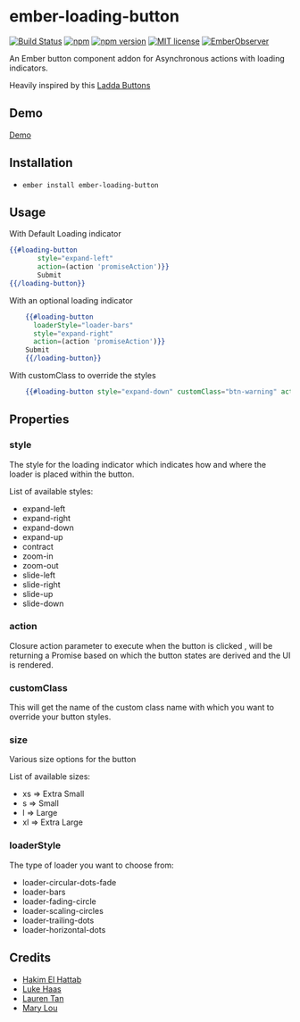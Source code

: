 # ember-loading-button

[![Build Status](https://travis-ci.org/rajasegar/ember-loading-button.svg?branch=master)](https://travis-ci.org/rajasegar/ember-loading-button) 
[![npm](https://img.shields.io/npm/dm/ember-loading-button.svg)](https://www.npmjs.com/package/ember-loading-button)
[![npm version](http://img.shields.io/npm/v/ember-loading-button.svg?style=flat)](https://npmjs.org/package/ember-loading-button "View this project on npm")
[![MIT license](http://img.shields.io/badge/license-MIT-brightgreen.svg)](http://opensource.org/licenses/MIT)
[![EmberObserver](http://emberobserver.com/badges/ember-loading-button.svg?branch=master)](http://emberobserver.com/addons/ember-loading-button)

An Ember button component addon for Asynchronous actions with loading indicators.

Heavily inspired by this [Ladda Buttons](http://lab.hakim.se/ladda/)

## Demo

[Demo](http://rajasegar.github.io/ember-loading-button)

## Installation

* `ember install ember-loading-button`

## Usage

With Default Loading indicator 
```hbs
{{#loading-button
       style="expand-left"
       action=(action 'promiseAction')}}
       Submit
{{/loading-button}}

```

With an optional loading indicator
```hbs
    {{#loading-button 
      loaderStyle="loader-bars" 
      style="expand-right" 
      action=(action 'promiseAction')}}
    Submit
    {{/loading-button}}
```

With customClass to override the styles
```hbs
    {{#loading-button style="expand-down" customClass="btn-warning" action=(action 'promiseAction') }}Submit{{/loading-button}}
```

## Properties

### style 
The style for the loading indicator which indicates how and where the loader is placed within the button.

List of available styles:
* expand-left
* expand-right
* expand-down
* expand-up
* contract
* zoom-in
* zoom-out
* slide-left
* slide-right
* slide-up
* slide-down

### action
Closure action parameter to execute when the button is clicked , will be returning a Promise based on which the 
button states are derived and the UI is rendered.

### customClass
This will get the name of the custom class name with which you want to override your button styles.

### size
Various size options for the button

List of available sizes:
* xs => Extra Small
* s  => Small
* l  => Large
* xl => Extra Large

### loaderStyle
The type of loader you want to choose from:

* loader-circular-dots-fade
* loader-bars
* loader-fading-circle
* loader-scaling-circles
* loader-trailing-dots
* loader-horizontal-dots

## Credits
* [Hakim El Hattab](http://hakim.se/)
* [Luke Haas](https://projects.lukehaas.me/css-loaders/)
* [Lauren Tan](https://github.com/poteto)
* [Mary Lou](https://github.com/crnacura)
